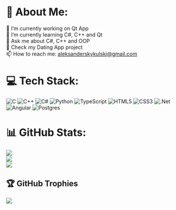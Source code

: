 # 💫 About Me:
🔭 I’m currently working on Qt App <br>🌱 I’m currently learning C#, C++ and Qt<br> 💬 Ask me about C#, C++ and OOP<br> 👯 Check my Dating App project<br> 📫 How to reach me: aleksanderskykulski@gmail.com<br>


# 💻 Tech Stack:
![C](https://img.shields.io/badge/c-%2300599C.svg?style=for-the-badge&logo=c&logoColor=white) ![C++](https://img.shields.io/badge/c++-%2300599C.svg?style=for-the-badge&logo=c%2B%2B&logoColor=white) ![C#](https://img.shields.io/badge/c%23-%23239120.svg?style=for-the-badge&logo=csharp&logoColor=white) ![Python](https://img.shields.io/badge/python-3670A0?style=for-the-badge&logo=python&logoColor=ffdd54) ![TypeScript](https://img.shields.io/badge/typescript-%23007ACC.svg?style=for-the-badge&logo=typescript&logoColor=white) ![HTML5](https://img.shields.io/badge/html5-%23E34F26.svg?style=for-the-badge&logo=html5&logoColor=white) ![CSS3](https://img.shields.io/badge/css3-%231572B6.svg?style=for-the-badge&logo=css3&logoColor=white) ![.Net](https://img.shields.io/badge/.NET-5C2D91?style=for-the-badge&logo=.net&logoColor=white) ![Angular](https://img.shields.io/badge/angular-%23DD0031.svg?style=for-the-badge&logo=angular&logoColor=white) ![Postgres](https://img.shields.io/badge/postgres-%23316192.svg?style=for-the-badge&logo=postgresql&logoColor=white)
# 📊 GitHub Stats:
![](https://github-readme-stats.vercel.app/api?username=Saesenthessis66&theme=dracula&hide_border=true&include_all_commits=false&count_private=false)<br/>
![](https://github-readme-streak-stats.herokuapp.com/?user=Saesenthessis66&theme=dracula&hide_border=true)<br/>
![](https://github-readme-stats.vercel.app/api/top-langs/?username=Saesenthessis66&theme=dracula&hide_border=true&include_all_commits=false&count_private=false&layout=compact)

## 🏆 GitHub Trophies
![](https://github-profile-trophy.vercel.app/?username=Saesenthessis66&theme=radical&no-frame=true&no-bg=false&margin-w=4)
